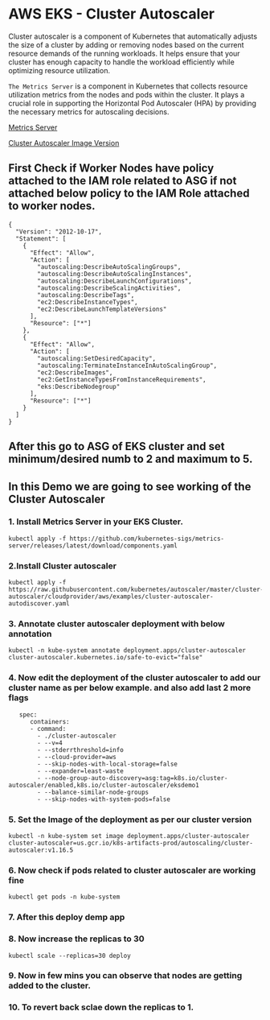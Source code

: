 
# AWS EKS - Cluster Autoscaler

Cluster autoscaler is a component of Kubernetes that automatically adjusts the size of a cluster by adding or removing nodes based on the current resource demands of the running workloads. It helps ensure that your cluster has enough capacity to handle the workload efficiently while optimizing resource utilization.
 
 `The Metrics Server` is a component in Kubernetes that collects resource utilization metrics from the nodes and pods within the cluster. It plays a crucial role in supporting the Horizontal Pod Autoscaler (HPA) by providing the necessary metrics for autoscaling decisions.

[Metrics Server](https://docs.aws.amazon.com/eks/latest/userguide/metrics-server.html)

[Cluster Autoscaler Image Version](https://github.com/kubernetes/autoscaler/releases)
## First Check if Worker Nodes have policy attached to the IAM role related to ASG if not attached below policy to the IAM Role attached to worker nodes.

```
{
  "Version": "2012-10-17",
  "Statement": [
    {
      "Effect": "Allow",
      "Action": [
        "autoscaling:DescribeAutoScalingGroups",
        "autoscaling:DescribeAutoScalingInstances",
        "autoscaling:DescribeLaunchConfigurations",
        "autoscaling:DescribeScalingActivities",
        "autoscaling:DescribeTags",
        "ec2:DescribeInstanceTypes",
        "ec2:DescribeLaunchTemplateVersions"
      ],
      "Resource": ["*"]
    },
    {
      "Effect": "Allow",
      "Action": [
        "autoscaling:SetDesiredCapacity",
        "autoscaling:TerminateInstanceInAutoScalingGroup",
        "ec2:DescribeImages",
        "ec2:GetInstanceTypesFromInstanceRequirements",
        "eks:DescribeNodegroup"
      ],
      "Resource": ["*"]
    }
  ]
}
```
## After this go to ASG of EKS cluster and set minimum/desired numb to 2 and maximum to 5.


## In this Demo we are going to see working of the Cluster Autoscaler

### 1. Install Metrics Server in your EKS Cluster.

`kubectl apply -f https://github.com/kubernetes-sigs/metrics-server/releases/latest/download/components.yaml`

### 2.Install  Cluster autoscaler 
```
kubectl apply -f https://raw.githubusercontent.com/kubernetes/autoscaler/master/cluster-autoscaler/cloudprovider/aws/examples/cluster-autoscaler-autodiscover.yaml

```

### 3. Annotate cluster autoscaler deployment with below annotation
```
kubectl -n kube-system annotate deployment.apps/cluster-autoscaler cluster-autoscaler.kubernetes.io/safe-to-evict="false"
```



### 4. Now edit the deployment of the cluster autoscaler to add our cluster name as per below example. and also add last 2 more flags
```
   spec:
      containers:
      - command:
        - ./cluster-autoscaler
        - --v=4
        - --stderrthreshold=info
        - --cloud-provider=aws
        - --skip-nodes-with-local-storage=false
        - --expander=least-waste
        - --node-group-auto-discovery=asg:tag=k8s.io/cluster-autoscaler/enabled,k8s.io/cluster-autoscaler/eksdemo1
        - --balance-similar-node-groups
        - --skip-nodes-with-system-pods=false

```

### 5. Set the Image of the deployment as per our cluster version 
```
kubectl -n kube-system set image deployment.apps/cluster-autoscaler cluster-autoscaler=us.gcr.io/k8s-artifacts-prod/autoscaling/cluster-autoscaler:v1.16.5
```
### 6. Now check if pods related to cluster autoscaler are working fine
```
kubectl get pods -n kube-system
```

### 7. After this deploy demp app 
### 8. Now increase the replicas to 30


```
kubectl scale --replicas=30 deploy 
```

### 9. Now in few mins you can observe that nodes are getting added to the cluster.

### 10. To revert back sclae down the replicas to 1.
